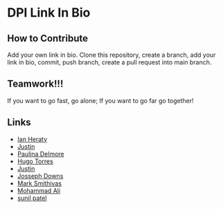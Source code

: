 # DPI Link In Bio

## How to Contribute
Add your own link in bio. Clone this repository, create a branch, add your link in bio, commit, push branch, create a pull request into main branch.

## Teamwork!!!
 If you want to go fast, go alone; If you want to go far go together!

## Links

* [Ian Heraty](https://heratyian.github.io)
* [Justin](https://github.com/Justin1111111111/Linkinbio.github.io)
* [Paulina Delmore](https://pdelmore.github.io/)
* [Hugo Torres](https://www.freegeek.org/computer-adoption)
* [Justin](https://justin1111111111.github.io/)
* [Josseph Downs](https://jdowns525.github.io/)
* [Mark Smithivas](https://msmithivas.github.io/)
* [Mohammad Ali](https://karimi65.github.io/)
* [sunil patel](https://sunilkumar-techprep.github.io)

